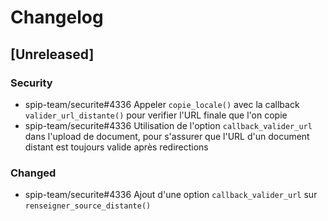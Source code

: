 # Changelog

## [Unreleased]

### Security

- spip-team/securite#4336 Appeler `copie_locale()` avec la callback `valider_url_distante()` pour verifier l'URL finale que l'on copie
- spip-team/securite#4336 Utilisation de l'option `callback_valider_url` dans l'upload de document, pour s'assurer que l'URL d'un document distant est toujours valide après redirections

### Changed

- spip-team/securite#4336 Ajout d'une option `callback_valider_url` sur `renseigner_source_distante()`
